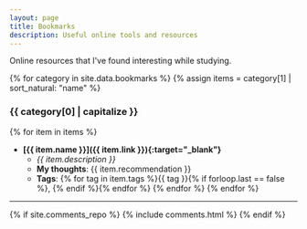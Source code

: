 ```yaml
---
layout: page
title: Bookmarks
description: Useful online tools and resources
---
```


Online resources that I've found interesting while studying.

{% for category in site.data.bookmarks %}
{% assign items = category[1] | sort_natural: "name" %}
### {{ category[0] | capitalize }}

{% for item in items %}
* **[{{ item.name }}]({{ item.link }}){:target="_blank"}**
  * *{{ item.description }}*
  * **My thoughts**: {{ item.recommendation }}  
  * **Tags**: {% for tag in item.tags %}{{ tag }}{% if forloop.last == false %}, {% endif %}{% endfor %}
{% endfor %}
{% endfor %}

----

{% if site.comments_repo %}
{% include comments.html %}
{% endif %}
